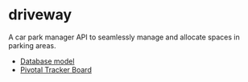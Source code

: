 # driveway
A car park manager API to seamlessly manage and allocate spaces in parking areas.

* [Database model](https://app.sqldbm.com/MySQL/Share/45UdnMG8iwSN8jcibxyjrUGFrngIE8md_DYjF4jNYw0)
* [Pivotal Tracker Board](https://www.pivotaltracker.com/n/projects/2328592)
